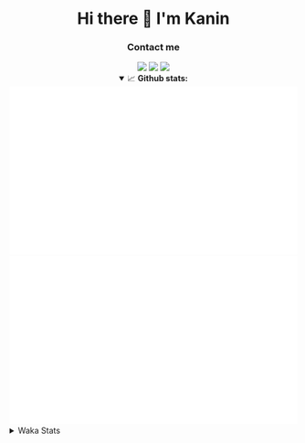 <div align="center">
 <h1>Hi there 👋 I'm Kanin</h1>
 <h3>Contact me</h3>
 <a href="mailto:im@kanin.dev"><img src="https://img.shields.io/badge/gmail-%23D14836.svg?&style=for-the-badge&logo=gmail&logoColor=white"/></a>
 <a href="https://twitter.com/KaninDev"><img src="https://img.shields.io/badge/twitter-%231DA1F2.svg?&style=for-the-badge&logo=twitter&logoColor=white"/></a>
 <a href="https://www.linkedin.com/in/KaninDev"><img src="https://img.shields.io/badge/linkedin-%230077B5.svg?&style=for-the-badge&logo=linkedin&logoColor=white"/></a>
<details open>
  <summary>📈 <b>Github stats:</b></summary>
  <img src="https://github.com/Kanin/Kanin/blob/master/scripts/GitHubStats/generated/overview.svg"/>
  <img src="https://github.com/Kanin/Kanin/blob/master/scripts/GitHubStats/generated/languages.svg"/>
</details>
</div>

<details>
 <summary>Waka Stats</summary>

<!--START_SECTION:waka-->
![Profile Views](http://img.shields.io/badge/Profile%20Views-1-blue)

![Lines of code](https://img.shields.io/badge/From%20Hello%20World%20I%27ve%20Written-29671%20lines%20of%20code-blue)

**🐱 My Github Data** 

> 🏆 410 Contributions in the Year 2021
 > 
> 📦 53.5 kB Used in Github's Storage 
 > 
> 🚫 Not Opted to Hire
 > 
> 📜 12 Public Repositories 
 > 
> 🔑 7 Private Repositories  
 > 
**I'm an Early 🐤** 

```text
🌞 Morning    100 commits    ████░░░░░░░░░░░░░░░░░░░░░   16.18% 
🌆 Daytime    246 commits    ██████████░░░░░░░░░░░░░░░   39.81% 
🌃 Evening    133 commits    █████░░░░░░░░░░░░░░░░░░░░   21.52% 
🌙 Night      139 commits    █████░░░░░░░░░░░░░░░░░░░░   22.49%

```
📅 **I'm Most Productive on Monday** 

```text
Monday       120 commits    ████░░░░░░░░░░░░░░░░░░░░░   19.42% 
Tuesday      97 commits     ████░░░░░░░░░░░░░░░░░░░░░   15.7% 
Wednesday    99 commits     ████░░░░░░░░░░░░░░░░░░░░░   16.02% 
Thursday     64 commits     ██░░░░░░░░░░░░░░░░░░░░░░░   10.36% 
Friday       70 commits     ██░░░░░░░░░░░░░░░░░░░░░░░   11.33% 
Saturday     66 commits     ██░░░░░░░░░░░░░░░░░░░░░░░   10.68% 
Sunday       102 commits    ████░░░░░░░░░░░░░░░░░░░░░   16.5%

```


📊 **This Week I Spent My Time On** 

```text
⌚︎ Time Zone: America/New_York

💬 Programming Languages: 
Java                     10 hrs 23 mins      ████████████████████░░░░░   83.28% 
Groovy                   1 hr 13 mins        ██░░░░░░░░░░░░░░░░░░░░░░░   9.81% 
Python                   42 mins             █░░░░░░░░░░░░░░░░░░░░░░░░   5.64% 
YAML                     3 mins              ░░░░░░░░░░░░░░░░░░░░░░░░░   0.44% 
XML                      2 mins              ░░░░░░░░░░░░░░░░░░░░░░░░░   0.38%

🔥 Editors: 
IntelliJ                 11 hrs 45 mins      ███████████████████████░░   94.36% 
PyCharm                  42 mins             █░░░░░░░░░░░░░░░░░░░░░░░░   5.64%

🐱‍💻 Projects: 
ColorPro                 9 hrs 3 mins        ██████████████████░░░░░░░   72.7% 
markdown                 1 hr 39 mins        ███░░░░░░░░░░░░░░░░░░░░░░   13.28% 
randomizedEmotes         51 mins             █░░░░░░░░░░░░░░░░░░░░░░░░   6.91% 
TomsBot                  42 mins             █░░░░░░░░░░░░░░░░░░░░░░░░   5.64% 
BoobBotMC                6 mins              ░░░░░░░░░░░░░░░░░░░░░░░░░   0.83%

💻 Operating System: 
Linux                    12 hrs 28 mins      █████████████████████████   100.0%

```

**I Mostly Code in Python** 

```text
Python                   21 repos            ██████████████████░░░░░░░   75.0% 
JavaScript               3 repos             ██░░░░░░░░░░░░░░░░░░░░░░░   10.71% 
Java                     2 repos             █░░░░░░░░░░░░░░░░░░░░░░░░   7.14% 
Kotlin                   1 repo              █░░░░░░░░░░░░░░░░░░░░░░░░   3.57% 
HTML                     1 repo              █░░░░░░░░░░░░░░░░░░░░░░░░   3.57%

```


**Timeline**

![Chart not found](https://raw.githubusercontent.com/Kanin/Kanin/master/charts/bar_graph.png) 


 Last Updated on 03/09/2021
<!--END_SECTION:waka-->
</details>
